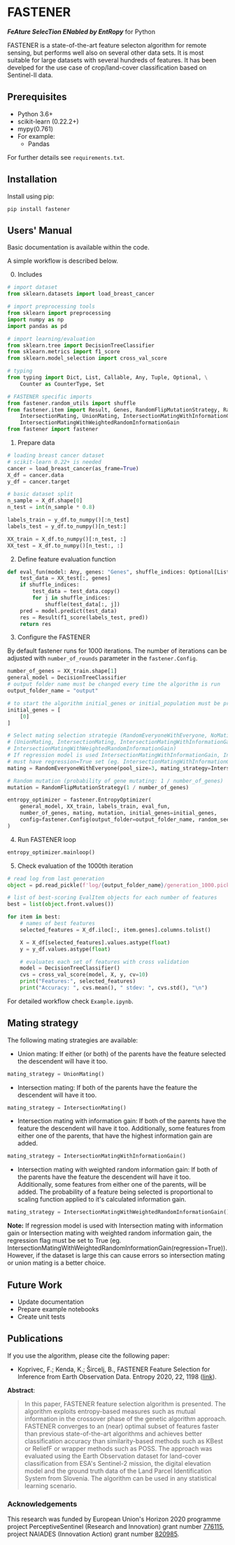 # FASTENER
___FeAture SelecTion ENabled by EntRopy___ for Python

FASTENER is a state-of-the-art feature selecton algorithm for remote sensing, but performs well also on several other data sets. It is most suitable for large datasets with several hundreds of features. It has been develped for the use case of crop/land-cover classification based on Sentinel-II data.

## Prerequisites

* Python 3.6+
* scikit-learn (0.22.2+)
* mypy(0.761)
* For example:
    * Pandas

For further details see `requirements.txt`.

## Installation
Install using pip:
```
pip install fastener
```

## Users' Manual
Basic documentation is available within the code.

A simple workflow is described below.

0. Includes
```python
# import dataset
from sklearn.datasets import load_breast_cancer

# import preprocessing tools
from sklearn import preprocessing
import numpy as np
import pandas as pd

# import learning/evaluation
from sklearn.tree import DecisionTreeClassifier
from sklearn.metrics import f1_score
from sklearn.model_selection import cross_val_score

# typing
from typing import Dict, List, Callable, Any, Tuple, Optional, \
    Counter as CounterType, Set

# FASTENER specific imports
from fastener.random_utils import shuffle
from fastener.item import Result, Genes, RandomFlipMutationStrategy, RandomEveryoneWithEveryone, \
    IntersectionMating, UnionMating, IntersectionMatingWithInformationGain, \
    IntersectionMatingWithWeightedRandomInformationGain
from fastener import fastener
```

1. Prepare data
```python
# loading breast cancer dataset
# scikit-learn 0.22+ is needed
cancer = load_breast_cancer(as_frame=True)
X_df = cancer.data
y_df = cancer.target

# basic dataset split
n_sample = X_df.shape[0]
n_test = int(n_sample * 0.8)

labels_train = y_df.to_numpy()[:n_test]
labels_test = y_df.to_numpy()[n_test:]

XX_train = X_df.to_numpy()[:n_test, :]
XX_test = X_df.to_numpy()[n_test:, :]
```

2. Define feature evaluation function
```python
def eval_fun(model: Any, genes: "Genes", shuffle_indices: Optional[List[int]] = None) -> "Result":
    test_data = XX_test[:, genes]
    if shuffle_indices:
        test_data = test_data.copy()
        for j in shuffle_indices:
            shuffle(test_data[:, j])
    pred = model.predict(test_data)
    res = Result(f1_score(labels_test, pred))
    return res
```

3. Configure the FASTENER

By default fastener runs for 1000 iterations. The number of iterations can be adjusted with `number_of_rounds` parameter in the `fastener.Config`.

```python
number_of_genes = XX_train.shape[1]
general_model = DecisionTreeClassifier
# output folder name must be changed every time the algorithm is run
output_folder_name = "output"

# to start the algorithm initial_genes or initial_population must be provided
initial_genes = [
    [0]
]

# Select mating selection strategie (RandomEveryoneWithEveryone, NoMating) and mating strategy
# (UnionMating, IntersectionMating, IntersectionMatingWithInformationGain, 
# IntersectionMatingWithWeightedRandomInformationGain) 
# If regression model is used IntersectionMatingWithInformationGain, IntersectionMatingWithWeightedRandomInformationGain 
# must have regression=True set (eg. IntersectionMatingWithInformationGain(regression=True))
mating = RandomEveryoneWithEveryone(pool_size=3, mating_strategy=IntersectionMatingWithWeightedRandomInformationGain())

# Random mutation (probability of gene mutating: 1 / number_of_genes)
mutation = RandomFlipMutationStrategy(1 / number_of_genes)

entropy_optimizer = fastener.EntropyOptimizer(
    general_model, XX_train, labels_train, eval_fun,
    number_of_genes, mating, mutation, initial_genes=initial_genes,
    config=fastener.Config(output_folder=output_folder_name, random_seed=2020, reset_to_pareto_rounds=5)
)
```

4) Run FASTENER loop
```python
entropy_optimizer.mainloop()
```

5) Check evaluation of the 1000th iteration
```python
# read log from last generation
object = pd.read_pickle(f'log/{output_folder_name}/generation_1000.pickle')

# list of best-scoring EvalItem objects for each number of features
best = list(object.front.values())

for item in best:
    # names of best features
    selected_features = X_df.iloc[:, item.genes].columns.tolist()

    X = X_df[selected_features].values.astype(float)
    y = y_df.values.astype(float)

    # evaluates each set of features with cross validation
    model = DecisionTreeClassifier()
    cvs = cross_val_score(model, X, y, cv=10)
    print("Features:", selected_features)
    print("Accuracy: ", cvs.mean(), " stdev: ", cvs.std(), "\n")
```


For detailed workflow check `Example.ipynb`.

## Mating strategy
The following mating strategies are available:
* Union mating: If either (or both) of the parents have the feature selected the descendent will have it too.
```python
mating_strategy = UnionMating()
```
* Intersection mating: If both of the parents have the feature the descendent will have it too.
```python
mating_strategy = IntersectionMating()
```
* Intersection mating with information gain: If both of the parents have the feature the descendent will have it too. Additionally, some features from either one of the parents, that have the highest information gain are added.  
```python
mating_strategy = IntersectionMatingWithInformationGain()
``` 
* Intersection mating with weighted random information gain: If both of the parents have the feature the descendent will have it too. Additionally, some features from either one of the parents, will be added. The probability of a feature being selected is proportional to scaling function applied to it's calculated information gain.
```python
mating_strategy = IntersectionMatingWithWeightedRandomInformationGain()
```

**Note:**  If regression model is used with Intersection mating with information gain or Intersection mating with weighted random information gain, the regression flag must be set to True (eg. IntersectionMatingWithWeightedRandomInformationGain(regression=True)). However, if the dataset is large this can cause errors so intersection mating or union mating is a better choice.

## Future Work

* Update documentation
* Prepare example notebooks
* Create unit tests

## Publications

If you use the algorithm, please cite the following paper:

* Koprivec, F.; Kenda, K.; Šircelj, B., FASTENER Feature Selection for Inference from Earth Observation Data. Entropy 2020, 22, 1198 ([link](https://www.mdpi.com/1099-4300/22/11/1198)).

__Abstract__:

> In this paper, FASTENER feature selection algorithm is presented.
    The algorithm exploits entropy-based measures such as mutual information in the crossover phase of the genetic algorithm approach.
    FASTENER converges to an (near) optimal subset of features faster than previous state-of-the-art algorithms and achieves better classification accuracy than similarity-based methods such as KBest or ReliefF or wrapper methods such as POSS.
    The approach was evaluated using the Earth Observation dataset for land-cover classification from ESA's Sentinel-2 mission, the digital elevation model and the ground truth data of the Land Parcel Identification System from Slovenia.
    The algorithm can be used in any statistical learning scenario.


### Acknowledgements
This research was funded by European Union's Horizon 2020 programme project PerceptiveSentinel (Research and Innovation) grant number [776115](https://cordis.europa.eu/project/id/776115), project NAIADES (Innovation Action) grant number [820985](https://cordis.europa.eu/project/id/820985).
